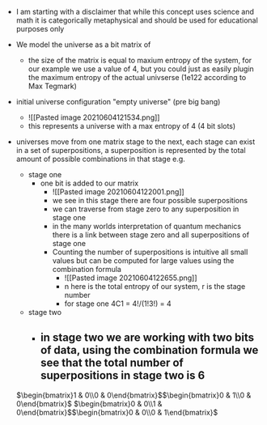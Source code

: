 - I am starting with a disclaimer that while this concept uses science and math it is categorically metaphysical and should be used for educational purposes only
- We model the universe as a bit matrix of
	- the size of the matrix is equal to maxium entropy of the system, for our example we use a value of 4, but you could just as easily plugin the maximum entropy of the actual univserse (1e122 according to Max Tegmark)
- initial universe configuration "empty universe" (pre big bang)
	- ![[Pasted image 20210604121534.png]]
	- this represents a universe with a max entropy of 4 (4 bit slots)
- universes move from one matrix stage to the next, each stage can exist in a set of superpositions, a superposition is represented by the total amount of possible combinations in that stage e.g.
	- stage one 
		- one bit is added to our matrix
			- ![[Pasted image 20210604122001.png]]
			- we see in this stage there are four possible superpositions
			- we can traverse from stage zero to any superposition in stage one
			- in the many worlds interpretation of quantum mechanics there is a link between stage zero and all superpositions of stage one
			- Counting the number of superpositions is intuitive all small values but can be computed for large values using the combination formula
				- ![[Pasted image 20210604122655.png]]
				- n here is the total entropy of our system, r is the stage number
				- for stage one 4C1 = 4!/(1!3!) = 4
	- stage two
		- in stage two we are working with two bits of data, using the combination formula we see that the total number of superpositions in stage two is 6
			- 
	
	
	
	
	
	
	
	
	
	
	
	$\begin{bmatrix}1 & 0\\0 & 0\end{bmatrix}$$\begin{bmatrix}0 & 1\\0 & 0\end{bmatrix}$
	$\begin{bmatrix}0 & 0\\1 & 0\end{bmatrix}$$\begin{bmatrix}0 & 0\\0 & 1\end{bmatrix}$